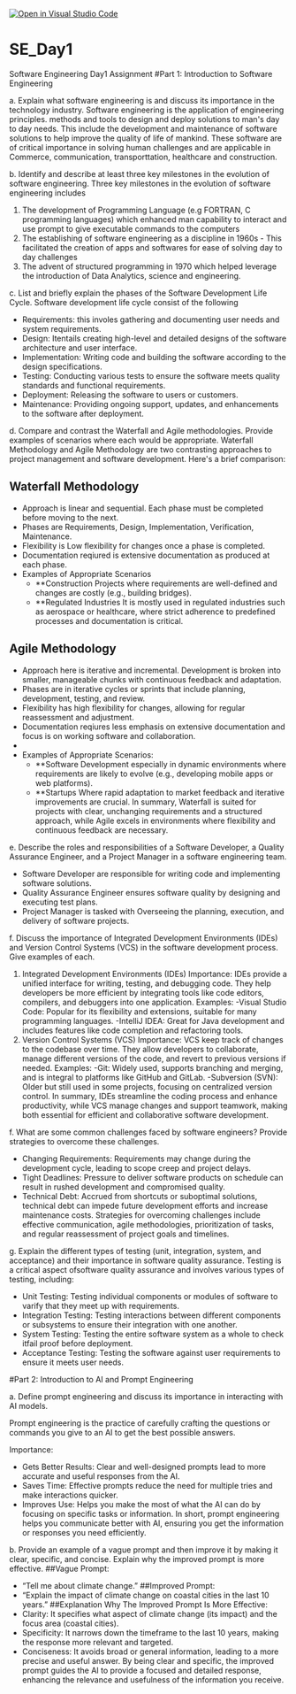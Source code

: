 [![Open in Visual Studio Code](https://classroom.github.com/assets/open-in-vscode-2e0aaae1b6195c2367325f4f02e2d04e9abb55f0b24a779b69b11b9e10269abc.svg)](https://classroom.github.com/online_ide?assignment_repo_id=15571248&assignment_repo_type=AssignmentRepo)
# SE_Day1
Software Engineering Day1 Assignment
#Part 1: Introduction to Software Engineering

a. Explain what software engineering is and discuss its importance in the technology industry.
Software engineering is the application of engineering principles. methods and tools to design and deploy  solutions to man's day to day needs. This include the development and maintenance of software solutions to help improve the quality of life of mankind. These software are of critical importance in solving human challenges and are applicable in Commerce, communication, transporttation, healthcare and construction.


b. Identify and describe at least three key milestones in the evolution of software engineering.
Three key milestones in the evolution of software engineering includes
1. The development of Programming Language (e.g FORTRAN, C programming languages) which enhanced man capability to interact and use prompt to give executable commands to the computers
2. The establishing of software engineering as a discipline in 1960s - This facilitated the creation of apps and softwares for ease of solving day to day challenges
3. The advent of structured programming in 1970 which helped leverage the introduction of Data Analytics, science and engineering.

c. List and briefly explain the phases of the Software Development Life Cycle.
Software development life cycle consist of the following
  - Requirements: this involes gathering and documenting user needs and system requirements.
  - Design: Itentails creating high-level and detailed designs of the software architecture and user interface.
  - Implementation: Writing code and building the software according to the design specifications.
  - Testing: Conducting various tests to ensure the software meets quality standards and functional requirements.
  - Deployment: Releasing the software to users or customers.
  - Maintenance: Providing ongoing support, updates, and enhancements to the software after deployment.


d. Compare and contrast the Waterfall and Agile methodologies. Provide examples of scenarios where each would be appropriate.
Waterfall Methodology and Agile Methodology are two contrasting approaches to project management and software development.
Here's a brief comparison:

 ## Waterfall Methodology
- Approach is linear and sequential. Each phase must be completed before moving to the next.
- Phases are Requirements, Design, Implementation, Verification, Maintenance.
- Flexibility is Low flexibility for changes once a phase is completed.
- Documentation reqiured is extensive documentation as produced at each phase.
- Examples of Appropriate Scenarios
  - **Construction Projects where requirements are well-defined and changes are costly (e.g., building bridges).
  - **Regulated Industries It is mostly used in regulated industries such as aerospace or healthcare, where strict adherence to predefined processes and documentation is critical.

## Agile Methodology
- Approach here is iterative and incremental. Development is broken into smaller, manageable chunks with continuous feedback and adaptation.
- Phases are in iterative cycles or sprints that include planning, development, testing, and review.
- Flexibility has high flexibility for changes, allowing for regular reassessment and adjustment.
- Documentation reqiures less emphasis on extensive documentation and focus is on working software and collaboration.
- 
- Examples of Appropriate Scenarios:
  - **Software Development especially in dynamic environments where requirements are likely to evolve (e.g., developing mobile apps or web platforms).
  - **Startups Where rapid adaptation to market feedback and iterative improvements are crucial.
In summary, Waterfall is suited for projects with clear, unchanging requirements and a structured approach, while Agile excels in environments where flexibility and continuous feedback are necessary.

e. Describe the roles and responsibilities of a Software Developer, a Quality Assurance Engineer, and a Project Manager in a software engineering team.
- Software Developer are responsible for writing code and implementing software solutions.
- Quality Assurance Engineer ensures software quality by designing and executing test plans.
- Project Manager is tasked with Overseeing the planning, execution, and delivery of software projects.


f. Discuss the importance of Integrated Development Environments (IDEs) and Version Control Systems (VCS) in the software development process. Give examples of each.
1. Integrated Development Environments (IDEs)
Importance: IDEs provide a unified interface for writing, testing, and debugging code. They help developers be more efficient by integrating tools like code editors, compilers, and debuggers into one application.
Examples:
-Visual Studio Code: Popular for its flexibility and extensions, suitable for many programming languages.
-IntelliJ IDEA: Great for Java development and includes features like code completion and refactoring tools.
2. Version Control Systems (VCS)
Importance: VCS keep track of changes to the codebase over time. They allow developers to collaborate, manage different versions of the code, and revert to previous versions if needed.
Examples:
-Git: Widely used, supports branching and merging, and is integral to platforms like GitHub and GitLab.
-Subversion (SVN): Older but still used in some projects, focusing on centralized version control.
In summary, IDEs streamline the coding process and enhance productivity, while VCS manage changes and support teamwork, making both essential for efficient and collaborative software development.


f. What are some common challenges faced by software engineers? Provide strategies to overcome these challenges.
- Changing Requirements: Requirements may change during the development cycle, leading to scope creep and project delays.
- Tight Deadlines: Pressure to deliver software products on schedule can result in rushed development and compromised quality.
- Technical Debt: Accrued from shortcuts or suboptimal solutions, technical debt can impede future development efforts and increase maintenance costs. 
Strategies for overcoming challenges include effective communication, agile methodologies, prioritization of tasks, and regular reassessment of project goals and timelines.


g. Explain the different types of testing (unit, integration, system, and acceptance) and their importance in software quality assurance.
Testing is a critical aspect ofsoftware quality  assurance and involves various types of testing, including:
  - Unit Testing: Testing individual components or modules of software to varify that they meet up with requirements.
  - Integration Testing: Testing interactions between different components or subsystems to ensure their integration with one another.
  - System Testing: Testing the entire software system as a whole to check itfail proof before deployment.
  - Acceptance Testing: Testing the software against user requirements to ensure it meets user needs.



#Part 2: Introduction to AI and Prompt Engineering


a. Define prompt engineering and discuss its importance in interacting with AI models.

Prompt engineering is the practice of carefully crafting the questions or commands you give to an AI to get the best possible answers.

Importance:
- Gets Better Results: Clear and well-designed prompts lead to more accurate and useful responses from the AI.
- Saves Time: Effective prompts reduce the need for multiple tries and make interactions quicker.
- Improves Use: Helps you make the most of what the AI can do by focusing on specific tasks or information.
In short, prompt engineering helps you communicate better with AI, ensuring you get the information or responses you need efficiently.

b. Provide an example of a vague prompt and then improve it by making it clear, specific, and concise. Explain why the improved prompt is more effective.
##Vague Prompt:
- “Tell me about climate change.”
##Improved Prompt:
- “Explain the impact of climate change on coastal cities in the last 10 years.”
##Explanation Why The Improved Prompt Is More Effective:
- Clarity: It specifies what aspect of climate change (its impact) and the focus area (coastal cities).
- Specificity: It narrows down the timeframe to the last 10 years, making the response more relevant and targeted.
- Conciseness: It avoids broad or general information, leading to a more precise and useful answer.
By being clear and specific, the improved prompt guides the AI to provide a focused and detailed response, enhancing the relevance and usefulness of the information you receive.
